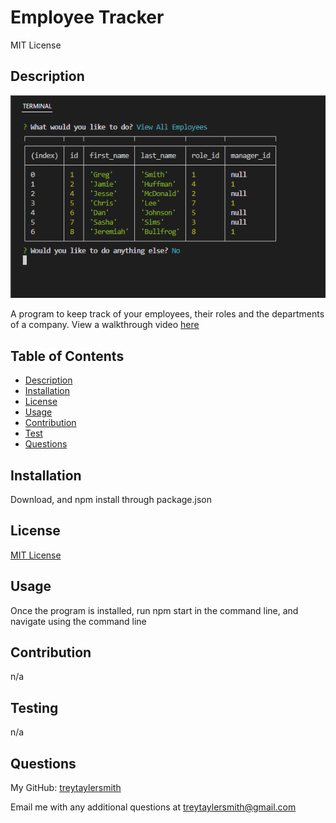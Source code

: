 # Employee Tracker
MIT License

## Description
![site-screenshot](/assets/images/site-screenshot.png)

A program to keep track of your employees, their roles and the departments of a company. View a walkthrough video [here](https://drive.google.com/file/d/1PMhryxsUhlH5S8DpOv0N76IcWd33J9QQ/view?usp=sharing)

## Table of Contents

- [Description](#description)
- [Installation](#installation)
- [License](#license)
- [Usage](#usage)
- [Contribution](#contribution)
- [Test](#test)
- [Questions](#questions)


## Installation

Download, and npm install through package.json

## License

[MIT License](https://opensource.org/license/mit)

## Usage

Once the program is installed, run npm start in the command line, and navigate using the command line

## Contribution

n/a

## Testing
n/a

## Questions

My GitHub: [treytaylersmith](htthttps://github.com/treytaylersmith)

Email me with any additional questions at treytaylersmith@gmail.com

